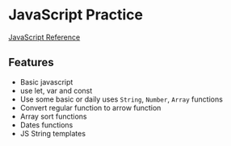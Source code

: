 # JavaScript Practice

[JavaScript Reference](https://www.w3schools.com/js/default.asp)

## Features
- Basic javascript
- use let, var and const
- Use some basic or daily uses `String`, `Number`, `Array` functions
- Convert regular function to arrow function
- Array sort functions
- Dates functions
- JS String templates
